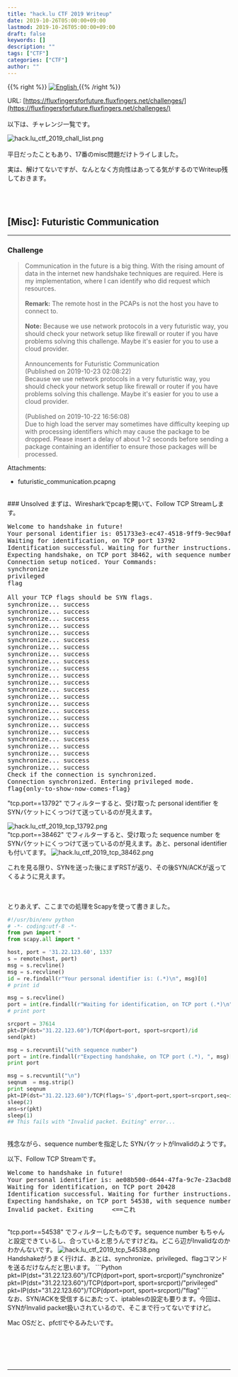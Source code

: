 ```yaml
---
title: "hack.lu CTF 2019 Writeup"
date: 2019-10-26T05:00:00+09:00
lastmod: 2019-10-26T05:00:00+09:00
draft: false
keywords: []
description: ""
tags: ["CTF"]
categories: ["CTF"]
author: ""
---
```

{{% right %}}
<a href="https://translate.google.com/translate?hl=en&sl=ja&tl=en&u=https%3A%2F%2Fcaptureamerica.github.io%2Fwriteups%2Fpost%2Fhacklu_ctf_2019%2F">
<img src="https://captureamerica.github.io/writeups/img/En.png" alt="English">
</a>
{{% /right %}}

URL: [https://fluxfingersforfuture.fluxfingers.net/challenges/](https://fluxfingersforfuture.fluxfingers.net/challenges/)
<br /><br />
以下は、チャレンジ一覧です。

<img src="https://captureamerica.github.io/writeups/img/hack.lu_ctf_2019_chall_list.png" alt="hack.lu_ctf_2019_chall_list.png">
<br /><br />
平日だったこともあり、17番のmisc問題だけトライしました。

実は、解けてないですが、なんとなく方向性はあってる気がするのでWriteup残しておきます。


<br /><br />
## [Misc]: Futuristic Communication
- - -
### Challenge
> Communication in the future is a big thing. With the rising amount of data in the internet new handshake techniques are required. Here is my implementation, where I can identify who did request which resources.
<br /><br />
<b>Remark:</b> The remote host in the PCAPs is not the host you have to connect to.
<br /><br />
<b>Note:</b> Because we use network protocols in a very futuristic way, you should check your network setup like firewall or router if you have problems solving this challenge. Maybe it's easier for you to use a cloud provider.
<br /><br />
Announcements for Futuristic Communication<br />
(Published on 2019-10-23 02:08:22)<br />
Because we use network protocols in a very futuristic way, you should check your network setup like firewall or router if you have problems solving this challenge. Maybe it's easier for you to use a cloud provider.
<br /><br />
(Published on 2019-10-22 16:56:08)<br />
Due to high load the server may sometimes have difficulty keeping up with processing identifiers which may cause the package to be dropped. Please insert a delay of about 1-2 seconds before sending a package containing an identifier to ensure those packages will be processed.


Attachments:

- futuristic_communication.pcapng

<br />
### Unsolved
まずは、Wiresharkでpcapを開いて、Follow TCP Streamします。

<pre>
Welcome to handshake in future!
Your personal identifier is: 051733e3-ec47-4518-9ff9-9ec90af9b27b
Waiting for identification, on TCP port 13792
Identification successful. Waiting for further instructions.
Expecting handshake, on TCP port 38462, with sequence number 2339380618
Connection setup noticed. Your Commands:
synchronize
privileged
flag

All your TCP flags should be SYN flags.
synchronize... success
synchronize... success
synchronize... success
synchronize... success
synchronize... success
synchronize... success
synchronize... success
synchronize... success
synchronize... success
synchronize... success
synchronize... success
synchronize... success
synchronize... success
synchronize... success
synchronize... success
synchronize... success
synchronize... success
synchronize... success
synchronize... success
synchronize... success
synchronize... success
synchronize... success
synchronize... success
synchronize... success
Check if the connection is synchronized.
Connection synchronized. Entering privileged mode.
flag{only-to-show-now-comes-flag}
</pre>


"tcp.port==13792" でフィルターすると、受け取った personal identifier を SYNパケットにくっつけて送っているのが見えます。

<img src="https://captureamerica.github.io/writeups/img/hack.lu_ctf_2019_tcp_13792.png" alt="hack.lu_ctf_2019_tcp_13792.png">


<br />
"tcp.port==38462" でフィルターすると、受け取った sequence number をSYNパケットにくっつけて送っているのが見えます。あと、personal identifier も付いてます。

<img src="https://captureamerica.github.io/writeups/img/hack.lu_ctf_2019_tcp_38462.png" alt="hack.lu_ctf_2019_tcp_38462.png">

これを見る限り、SYNを送った後にまずRSTが返り、その後SYN/ACKが返ってくるように見えます。



<br /><br />
とりあえず、ここまでの処理をScapyを使って書きました。

```Python
#!/usr/bin/env python
# -*- coding:utf-8 -*-
from pwn import *
from scapy.all import *

host, port = '31.22.123.60', 1337
s = remote(host, port)
msg = s.recvline()
msg = s.recvline()
id = re.findall(r"Your personal identifier is: (.*)\n", msg)[0]
# print id

msg = s.recvline()
port = int(re.findall(r"Waiting for identification, on TCP port (.*)\n", msg)[0])
# print port

srcport = 37614
pkt=IP(dst="31.22.123.60")/TCP(dport=port, sport=srcport)/id
send(pkt)

msg = s.recvuntil("with sequence number")
port = int(re.findall(r"Expecting handshake, on TCP port (.*), ", msg)[0])
print port

msg = s.recvuntil("\n")
seqnum  = msg.strip()
print seqnum
pkt=IP(dst="31.22.123.60")/TCP(flags='S',dport=port,sport=srcport,seq=int(seqnum))
sleep(2)
ans=sr(pkt)
sleep(1)
## This fails with "Invalid packet. Exiting" error...

```

<br />
残念ながら、sequence numberを指定した SYNパケットがInvalidのようです。

以下、Follow TCP Streamです。
<pre>
Welcome to handshake in future!
Your personal identifier is: ae08b500-d644-47fa-9c7e-23acbd82d00f
Waiting for identification, on TCP port 20428
Identification successful. Waiting for further instructions.
Expecting handshake, on TCP port 54538, with sequence number 728714096
Invalid packet. Exiting     <==これ
</pre>

<br />
"tcp.port==54538" でフィルターしたものです。sequence number もちゃんと設定できているし、合っていると思うんですけどね。どこら辺がInvalidなのかわかんないです。

<img src="https://captureamerica.github.io/writeups/img/hack.lu_ctf_2019_tcp_54538.png" alt="hack.lu_ctf_2019_tcp_54538.png">


<br />
Handshakeがうまく行けば、あとは、synchronize、privileged、flagコマンドを送るだけなんだと思います。
```Python
pkt=IP(dst="31.22.123.60")/TCP(dport=port, sport=srcport)/"synchronize"
pkt=IP(dst="31.22.123.60")/TCP(dport=port, sport=srcport)/"privileged"
pkt=IP(dst="31.22.123.60")/TCP(dport=port, sport=srcport)/"flag"
```

<br />
なお、SYN/ACKを受信するにあたって、iptablesの設定も要ります。今回は、SYNがInvalid packet扱いされているので、そこまで行ってないですけど。

Mac OSだと、pfctlでやるみたいです。




<br /><br />
<br /><br />
- - -
<br /><br />
<br /><br />
